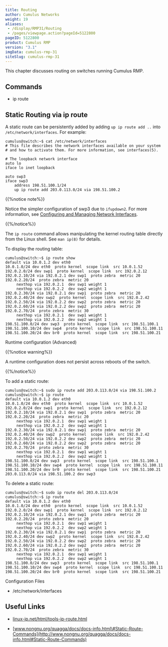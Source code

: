 ```yaml
---
title: Routing
author: Cumulus Networks
weight: 19
aliases:
 - /display/RMP31/Routing
 - /pages/viewpage.action?pageId=5122800
pageID: 5122800
product: Cumulus RMP
version: "3.1"
imgData: cumulus-rmp-31
siteSlug: cumulus-rmp-31
---
```


This chapter discusses routing on switches running Cumulus RMP.

## Commands</span>

  - ip route

## Static Routing via ip route</span>

A static route can be persistently added by adding `up ip route add ..`
into `/etc/network/interfaces`. For example:

    cumulus@switch:~$ cat /etc/network/interfaces
    # This file describes the network interfaces available on your system
    # and how to activate them. For more information, see interfaces(5).
     
    # The loopback network interface
    auto lo
    iface lo inet loopback
     
    auto swp3
    iface swp3
        address 198.51.100.1/24
        up ip route add 203.0.113.0/24 via 198.51.100.2

{{%notice note%}}

Notice the simpler configuration of swp3 due to `ifupdown2`. For more
information, see [Configuring and Managing Network
Interfaces](/version/cumulus-rmp-31/Configuring-and-Managing-Network-Interfaces/).

{{%/notice%}}

The `ip route` command allows manipulating the kernel routing table
directly from the Linux shell. See `man ip(8)` for details.

To display the routing table:

    cumulus@switch:~$ ip route show
    default via 10.0.1.2 dev eth0
    10.0.1.0/24 dev eth0  proto kernel  scope link  src 10.0.1.52
    192.0.2.0/24 dev swp1  proto kernel  scope link  src 192.0.2.12
    192.0.2.10/24 via 192.0.2.1 dev swp1  proto zebra  metric 20
    192.0.2.20/24  proto zebra  metric 20
         nexthop via 192.0.2.1  dev swp1 weight 1
         nexthop via 192.0.2.2  dev swp2 weight 1
    192.0.2.30/24 via 192.0.2.1 dev swp1  proto zebra  metric 20
    192.0.2.40/24 dev swp2  proto kernel  scope link  src 192.0.2.42
    192.0.2.50/24 via 192.0.2.2 dev swp2  proto zebra  metric 20
    192.0.2.60/24 via 192.0.2.2 dev swp2  proto zebra  metric 20
    192.0.2.70/24  proto zebra  metric 30
         nexthop via 192.0.2.1  dev swp1 weight 1
         nexthop via 192.0.2.2  dev swp2 weight 1
    198.51.100.0/24 dev swp3  proto kernel  scope link  src 198.51.100.1
    198.51.100.10/24 dev swp4  proto kernel  scope link  src 198.51.100.11
    198.51.100.20/24 dev br0  proto kernel  scope link  src 198.51.100.21

<summary>Runtime configuration (Advanced) </summary>

{{%notice warning%}}

A runtime configuration does not persist across reboots of the switch.

{{%/notice%}}

To add a static route:

    cumulus@switch:~$ sudo ip route add 203.0.113.0/24 via 198.51.100.2
    cumulus@switch:~$ ip route
    default via 10.0.1.2 dev eth0
    10.0.1.0/24 dev eth0  proto kernel  scope link  src 10.0.1.52
    192.0.2.0/24 dev swp1  proto kernel  scope link  src 192.0.2.12
    192.0.2.10/24 via 192.0.2.1 dev swp1  proto zebra  metric 20
    192.0.2.20/24  proto zebra  metric 20
         nexthop via 192.0.2.1  dev swp1 weight 1
         nexthop via 192.0.2.2  dev swp2 weight 1
    192.0.2.30/24 via 192.0.2.1 dev swp1  proto zebra  metric 20
    192.0.2.40/24 dev swp2  proto kernel  scope link  src 192.0.2.42
    192.0.2.50/24 via 192.0.2.2 dev swp2  proto zebra  metric 20
    192.0.2.60/24 via 192.0.2.2 dev swp2  proto zebra  metric 20
    192.0.2.70/24  proto zebra  metric 30
         nexthop via 192.0.2.1  dev swp1 weight 1
         nexthop via 192.0.2.2  dev swp2 weight 1
    198.51.100.0/24 dev swp3  proto kernel  scope link  src 198.51.100.1
    198.51.100.10/24 dev swp4  proto kernel  scope link  src 198.51.100.11
    198.51.100.20/24 dev br0  proto kernel  scope link  src 198.51.100.21
    203.0.113.0/24 via 198.51.100.2 dev swp3

To delete a static route:

    cumulus@switch:~$ sudo ip route del 203.0.113.0/24
    cumulus@switch:~$ ip route
    default via 10.0.1.2 dev eth0
    10.0.1.0/24 dev eth0  proto kernel  scope link  src 10.0.1.52
    192.0.2.0/24 dev swp1  proto kernel  scope link  src 192.0.2.12
    192.0.2.10/24 via 192.0.2.1 dev swp1  proto zebra  metric 20
    192.0.2.20/24  proto zebra  metric 20
         nexthop via 192.0.2.1  dev swp1 weight 1
         nexthop via 192.0.2.2  dev swp2 weight 1
    192.0.2.30/24 via 192.0.2.1 dev swp1  proto zebra  metric 20
    192.0.2.40/24 dev swp2  proto kernel  scope link  src 192.0.2.42
    192.0.2.50/24 via 192.0.2.2 dev swp2  proto zebra  metric 20
    192.0.2.60/24 via 192.0.2.2 dev swp2  proto zebra  metric 20
    192.0.2.70/24  proto zebra  metric 30
         nexthop via 192.0.2.1  dev swp1 weight 1
         nexthop via 192.0.2.2  dev swp2 weight 1
    198.51.100.0/24 dev swp3  proto kernel  scope link  src 198.51.100.1
    198.51.100.10/24 dev swp4  proto kernel  scope link  src 198.51.100.11
    198.51.100.20/24 dev br0  proto kernel  scope link  src 198.51.100.21

Configuration Files

  - /etc/network/interfaces

## Useful Links</span>

  - [linux-ip.net/html/tools-ip-route.html](http://linux-ip.net/html/tools-ip-route.html)

  - [www.nongnu.org/quagga/docs/docs-info.html\#Static-Route-Commands](http://www.nongnu.org/quagga/docs/docs-info.html#Static-Route-Commands)


</details>
